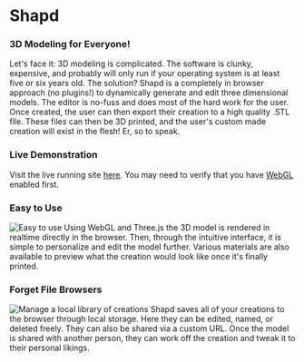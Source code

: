 # Shapd

### 3D Modeling for Everyone!
Let's face it: 3D modeling is complicated. The software is clunky, expensive, and probably will only run if your operating system is at least five or six years old. The solution? Shapd is a completely in browser approach (no plugins!) to dynamically generate and edit three dimensional models. The editor is no-fuss and does most of the hard work for the user. Once created, the user can then export their creation to a high quality .STL file. These files can then be 3D printed, and the user's custom made creation will exist in the flesh! Er, so to speak.

### Live Demonstration
Visit the live running site [here](http://jperreault.github.io/shapd_frontend). You may need to verify that you have [WebGL](https://get.webgl.org/) enabled first.

### Easy to Use
![Easy to use](https://raw.github.com/jperreault/shapd_frontend/master/about/editor.png)
Using WebGL and Three.js the 3D model is rendered in realtime directly in the browser. Then, through the intuitive interface, it is simple to personalize and edit the model further. Various materials are also available to preview what the creation would look like once it's finally printed.

### Forget File Browsers 
![Manage a local library of creations](https://raw.github.com/jperreault/shapd_frontend/master/about/library.png)
Shapd saves all of your creations to the browser through local storage. Here they can be edited, named, or deleted freely. They can also be shared via a custom URL. Once the model is shared with another person, they can work off the creation and tweak it to their personal likings.
